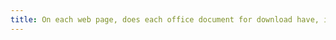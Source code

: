 ```yaml
---
title: On each web page, does each office document for download have, if necessary, an [accessible version](#accessible-version-for-a-document-for-download) (except in special cases)?
---
```

